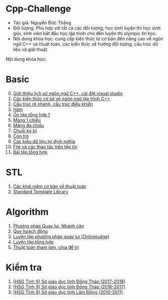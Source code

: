 # Cpp-Challenge
- Tác giả: Nguyễn Đức Thắng
- Đối tượng: Phù hợp với tất cả các đối tượng, học sinh luyện thi học sinh giỏi, sinh viên bắt đầu học lập trình cho đến luyện thi olympic tin học.
- Nội dung khóa học: cung cấp kiến thức từ cơ bản đến nâng cao về ngôn ngữ C++ và thuật toán, các kiến thức về hướng đối tượng, cấu trúc dữ liệu và giải thuật.

Nội dung khóa học:
# Basic
0. <a href ="./Basic/0">Giới thiệu lịch sử ngôn ngữ C++, cài đặt visual studio<a/><br/>
1. <a href ="./Basic/1">Các kiến thức cơ sở về ngôn ngữ lập trình C++<a/><br/>
2. <a href ="./Basic/2">Cấu trúc rẽ nhánh, cấu trúc điều khiển<a/><br/>
3. <a href ="./Basic/3">Hàm<a/><br/>
4. <a href ="./Basic/4">Ôn tập tổng hợp 1<a/><br/>
5. <a href ="./Basic/5">Mảng 1 chiều<a/><br/>
6. <a href ="./Basic/6">Mảng đa chiều</a><br/>
7. <a href ="./Basic/7">Chuỗi ký tự</a><br/>
8. <a href ="./Basic/8">Con trỏ </a><br/>
9. <a href ="./Basic/9">Các kiểu dữ liệu tự định nghĩa </a><br/>
10. <a href ="./Basic/10">File và các thao tác trên tập tin</a><br/>
11. <a href ="./Basic/11">Bài tập tổng hợp </a><br/>
# STL
1. <a href="./STL/1">Các khái niệm cơ bản về thuật toán</a><br/>
2. <a href="./STL/2">Standard Template Library</a><br/>
# Algorithm
1. <a href="./Algorithm/1">Phương pháp Quay lui, Nhánh cận</a><br/>
2. <a href="./Algorithm/2">Quy hoạch động</a><br/>
3. <a href="./Algorithm/3">Luyện tập phương pháp quay lui [Onlinejudge]</a><br/>
4. <a href="./Algorithm/4">Luyện tập tổng hợp</a><br/>
5. <a href="./Algorithm/5">Thuật toán tham lam, chia để trị</a><br/>
# Kiểm tra
1. <a href="./Exam/001">[HSG Tỉnh 9] Sở giáo dục tỉnh Đồng Tháp (2017-2018)</a><br/>
2. <a href="./Exam/002">[HSG Tỉnh 9] Sở giáo dục tỉnh Đồng Tháp (2016-2017)</a><br/>
3. <a href="./Exam/003">[HSG Tỉnh 9] Sở giáo dục tỉnh Lâm Đồng (2010-2011)</a><br/>
